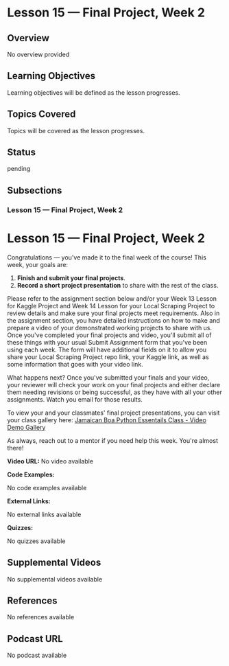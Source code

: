 # Lesson 15 — Final Project, Week 2

## Overview

No overview provided

## Learning Objectives

Learning objectives will be defined as the lesson progresses.

## Topics Covered

Topics will be covered as the lesson progresses.

## Status

pending

## Subsections

### Lesson 15 — Final Project, Week 2

# Lesson 15 — Final Project, Week 2

Congratulations — you've made it to the final week of the course! This week, your goals are:
1. **Finish and submit your final projects**.
2. **Record a short project presentation** to share with the rest of the class.

Please refer to the assignment section below and/or your Week 13 Lesson for Kaggle Project and Week 14 Lesson for your Local Scraping Project to review details and make sure your final projects meet requirements.  Also in the assignment section, you have detailed instructions on how to make and prepare a video of your demonstrated working projects to share with us.   Once you've completed your final projects and video, you'll submit all of these things with your usual Submit Assignment form that you've been using each week.  The form will have additional fields on it to allow you share your Local Scraping Project repo link, your Kaggle link, as well as some information that goes with your video link.  

What happens next?
Once you've submitted your finals and your video, your reviewer will check your work on your final projects and either declare them needing revisions or being successful, as they have with all your other assignments.  Watch you email for those results.  

To view your and your classmates' final project presentations, you can visit your class gallery here: [Jamaican Boa Python Essentails Class - Video Demo Gallery](https://airtable.com/appoSRJMlXH9KvE6w/shrqml5HWXby1FzEz/tblTvxLLUlqtgtfbq)

As always, reach out to a mentor if you need help this week. You're almost there!


**Video URL:** No video available

**Code Examples:**

No code examples available

**External Links:**

No external links available

**Quizzes:**

No quizzes available

## Supplemental Videos

No supplemental videos available

## References

No references available

## Podcast URL

No podcast available